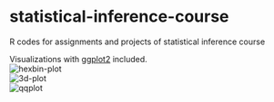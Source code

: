 # statistical-inference-course
R codes for assignments and projects of statistical inference course  

Visualizations with [ggplot2](https://github.com/tidyverse/ggplot2) included.
<br />
![hexbin-plot](https://github.com/aliizadi/statistical-inference-course/tree/main/figs/1.png)
<br />
![3d-plot](https://github.com/aliizadi/statistical-inference-course/tree/main/figs/2.png)
<br />
![qqplot](https://github.com/aliizadi/statistical-inference-course/tree/main/figs/2.png)
